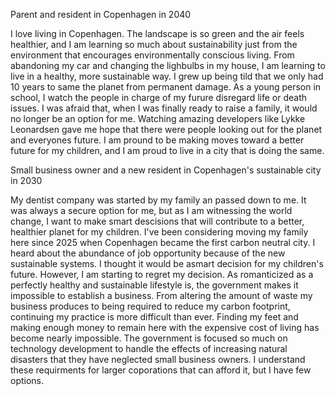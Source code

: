 
Parent and resident in Copenhagen in 2040


I love living in Copenhagen. The landscape is so green and the air feels healthier, and I am learning so much about sustainability just from the environment that encourages environmentally conscious living. From abandoning my car and changing the lighbulbs in my house, I am learning to live in a healthy, more sustainable way. I grew up being tild that we only had 10 years to same the planet from permanent damage. As a young person in school, I watch the people in charge of my furure disregard life or death issues. I was afraid that, when I was finally ready to raise a family, it would no longer be an option for me. Watching amazing developers like Lykke Leonardsen gave me hope that there were people looking out for the planet and everyones future. I am pround to be making moves toward a better future for my children, and I am proud to live in a city that is doing the same.

Small business owner and a new resident in Copenhagen's sustainable city in 2030

My dentist company was started by my family an passed down to me. It was always a secure option for me, but as I am witnessing the world change, I want to make smart descisions that will contribute to a better, healthier planet for my children. I've been considering moving my family here since 2025 when Copenhagen became the first carbon neutral city. I heard about the abundance of job opportunity because of the new sustainable systems. I thought it would be asmart decision for my children's future. However, I am starting to regret my decision. As romanticized as a perfectly healthy and sustainable lifestyle is, the government makes it impossible to establish a business. From altering the amount of waste my business produces to being required to reduce my carbon footprint, continuing my practice is more difficult than ever. Finding my feet and making enough money to remain here with the expensive cost of living has become nearly impossible. The government is focused so much on technology development to handle the effects of increasing natural disasters that they have neglected small business owners. I understand these requirments for larger coporations that can afford it, but I have few options.